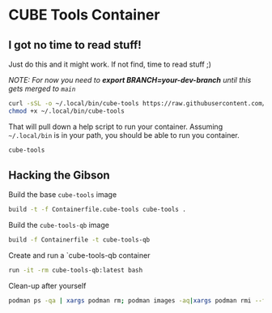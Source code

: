 # CUBE Tools Container


## I got no time to read stuff!

Just do this and it might work.  If not find, time to read stuff ;)


_NOTE: For now you need to **export BRANCH=your-dev-branch** until this gets
merged to `main`_

```sh
curl -sSL -o ~/.local/bin/cube-tools https://raw.githubusercontent.com/battellecube/dotfiles/$BRANCH/cube-tools
chmod +x ~/.local/bin/cube-tools
```

That will pull down a help script to run your container.  Assuming `~/.local/bin` is in your path, you should be able to run you container.

```sh
cube-tools
```


## Hacking the Gibson

Build the base `cube-tools` image
```sh
build -t -f Containerfile.cube-tools cube-tools .
```

Build the `cube-tools-qb` image
```sh
build -f Containerfile -t cube-tools-qb
```

Create and run a `cube-tools-qb container
```sh
run -it -rm cube-tools-qb:latest bash
```

Clean-up after yourself
```sh
podman ps -qa | xargs podman rm; podman images -aq|xargs podman rmi --force
```
